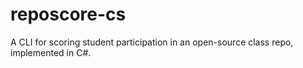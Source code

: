 # reposcore-cs
A CLI for scoring student participation in an open-source class repo, implemented in C#.

